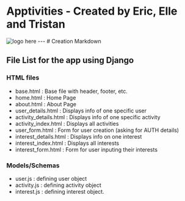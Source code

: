# Apptivities - Created by Eric, Elle and Tristan
<img src='#' alt='logo here'>
---
# Creation Markdown

## File List for the app using Django

### HTML files
- base.html                 : Base file with header, footer, etc.
- home.html                 : Home Page
- about.html                : About Page
- user_details.html         : Displays info of one specific user
- activity_details.html     : Displays info of one specific activity
- activity_index.html       : Displays all activities
- user_form.html            : Form for user creation (asking for AUTH details)
- interest_details.html     : Displays info on one interest
- interest_index.html       : Displays all interests
- interest_form.html        : Form for user inputing their interests

### Models/Schemas
- user.js                   : defining user object
- activity.js               : defining activity object
- interest.js               : defining interest object.
